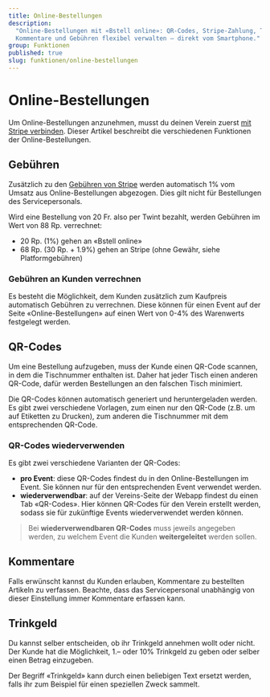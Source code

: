 ```yaml
---
title: Online-Bestellungen
description:
  "Online-Bestellungen mit «Bstell online»: QR-Codes, Stripe-Zahlung, Trinkgeld,
  Kommentare und Gebühren flexibel verwalten – direkt vom Smartphone."
group: Funktionen
published: true
slug: funktionen/online-bestellungen
---
```


# Online-Bestellungen

Um Online-Bestellungen anzunehmen, musst du deinen Verein zuerst
[mit Stripe verbinden](/docs/funktionen/zahlungsanbieter/). Dieser Artikel
beschreibt die verschiedenen Funktionen der Online-Bestellungen.

## Gebühren

Zusätzlich zu den
[Gebühren von Stripe](https://stripe.com/de-ch/pricing/local-payment-methods)
werden automatisch 1% vom Umsatz aus Online-Bestellungen abgezogen. Dies gilt
nicht für Bestellungen des Servicepersonals.

Wird eine Bestellung von 20 Fr. also per Twint bezahlt, werden Gebühren im Wert
von 88 Rp. verrechnet:

- 20 Rp. (1%) gehen an «Bstell online»
- 68 Rp. (30 Rp. + 1.9%) gehen an Stripe (ohne Gewähr, siehe Platformgebühren)

### Gebühren an Kunden verrechnen

Es besteht die Möglichkeit, dem Kunden zusätzlich zum Kaufpreis automatisch
Gebühren zu verrechnen. Diese können für einen Event auf der Seite
«Online-Bestellungen» auf einen Wert von 0-4% des Warenwerts festgelegt werden.

## QR-Codes

Um eine Bestellung aufzugeben, muss der Kunde einen QR-Code scannen, in dem die
Tischnummer enthalten ist. Daher hat jeder Tisch einen anderen QR-Code, dafür
werden Bestellungen an den falschen Tisch minimiert.

Die QR-Codes können automatisch generiert und heruntergeladen werden. Es gibt
zwei verschiedene Vorlagen, zum einen nur den QR-Code (z.B. um auf Etiketten zu
Drucken), zum anderen die Tischnummer mit dem entsprechenden QR-Code.

### QR-Codes wiederverwenden

Es gibt zwei verschiedene Varianten der QR-Codes:

- **pro Event**: diese QR-Codes findest du in den Online-Bestellungen im Event.
  Sie können nur für den entsprechenden Event verwendet werden.
- **wiederverwendbar**: auf der Vereins-Seite der Webapp findest du einen Tab
  «QR-Codes». Hier können QR-Codes für den Verein erstellt werden, sodass sie
  für zukünftige Events wiederverwendet werden können.

> Bei **wiederverwendbaren QR-Codes** muss jeweils angegeben werden, zu welchem
> Event die Kunden **weitergeleitet** werden sollen.

## Kommentare

Falls erwünscht kannst du Kunden erlauben, Kommentare zu bestellten Artikeln zu
verfassen. Beachte, dass das Servicepersonal unabhängig von dieser Einstellung
immer Kommentare erfassen kann.

## Trinkgeld

Du kannst selber entscheiden, ob ihr Trinkgeld annehmen wollt oder nicht. Der
Kunde hat die Möglichkeit, 1.– oder 10% Trinkgeld zu geben oder selber einen
Betrag einzugeben.

Der Begriff «Trinkgeld» kann durch einen beliebigen Text ersetzt werden, falls
ihr zum Beispiel für einen speziellen Zweck sammelt.
